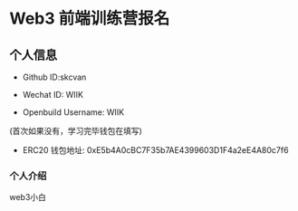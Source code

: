 # Web3 前端训练营报名

## 个人信息

* Github ID:skcvan

* Wechat ID: WIIK

* Openbuild Username: WIIK

(首次如果没有，学习完毕钱包在填写)

* ERC20 钱包地址: 0xE5b4A0cBC7F35b7AE4399603D1F4a2eE4A80c7f6
### 个人介绍

web3小白

